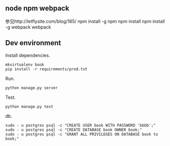 ## node npm webpack
参见http://letflysite.com/blog/185/
npm install -g npm
npm install
npm install -g webpack
webpack

## Dev environment

Install dependencies.

```
mkvirtualenv book
pip install -r requirements/prod.txt
```

Run.

```
python manage.py server
```

Test.

```
python manage.py test
```

db.

```
sudo - u postgres psql -c "CREATE USER book WITH PASSWORD 'bbbb';"
sudo - u postgres psql -c "CREATE DATABASE book OWNER book;"
sudo - u postgres psql -c "GRANT ALL PRIVILEGES ON DATABASE book to book;"
```
